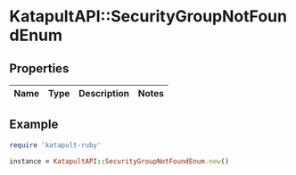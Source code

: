 # KatapultAPI::SecurityGroupNotFoundEnum

## Properties

| Name | Type | Description | Notes |
| ---- | ---- | ----------- | ----- |

## Example

```ruby
require 'katapult-ruby'

instance = KatapultAPI::SecurityGroupNotFoundEnum.new()
```

